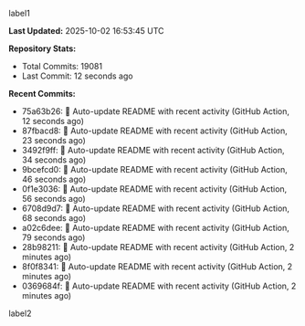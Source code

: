 
label1 
<!-- ACTIVITY_START -->
**Last Updated:** 2025-10-02 16:53:45 UTC

**Repository Stats:**
- Total Commits: 19081
- Last Commit: 12 seconds ago

**Recent Commits:**
- 75a63b26: 🤖 Auto-update README with recent activity (GitHub Action, 12 seconds ago)
- 87fbacd8: 🤖 Auto-update README with recent activity (GitHub Action, 23 seconds ago)
- 3492f9ff: 🤖 Auto-update README with recent activity (GitHub Action, 34 seconds ago)
- 9bcefcd0: 🤖 Auto-update README with recent activity (GitHub Action, 46 seconds ago)
- 0f1e3036: 🤖 Auto-update README with recent activity (GitHub Action, 56 seconds ago)
- 6708d9d7: 🤖 Auto-update README with recent activity (GitHub Action, 68 seconds ago)
- a02c6dee: 🤖 Auto-update README with recent activity (GitHub Action, 79 seconds ago)
- 28b98211: 🤖 Auto-update README with recent activity (GitHub Action, 2 minutes ago)
- 8f0f8341: 🤖 Auto-update README with recent activity (GitHub Action, 2 minutes ago)
- 0369684f: 🤖 Auto-update README with recent activity (GitHub Action, 2 minutes ago)
<!-- ACTIVITY_END -->

label2
